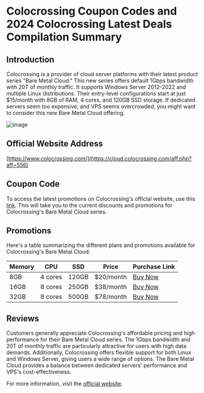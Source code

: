 # Colocrossing Coupon Codes and 2024 Colocrossing Latest Deals Compilation Summary

## Introduction
Colocrossing is a provider of cloud server platforms with their latest product series "Bare Metal Cloud." This new series offers default 1Gbps bandwidth with 20T of monthly traffic. It supports Windows Server 2012-2022 and multiple Linux distributions. Their entry-level configurations start at just $15/month with 8GB of RAM, 4 cores, and 120GB SSD storage. If dedicated servers seem too expensive, and VPS seems overcrowded, you might want to consider this new Bare Metal Cloud offering.

![image](https://github.com/lmbrdruth/Colocrossing/assets/167678458/017b31ea-1e40-4829-b542-ec22d82c2579)

## Official Website Address
[https://www.colocrossing.com/](https://cloud.colocrossing.com/aff.php?aff=556)

## Coupon Code
To access the latest promotions on Colocrossing's official website, use this [link](https://cloud.colocrossing.com/aff.php?aff=556). This will take you to the current discounts and promotions for Colocrossing's Bare Metal Cloud series.

## Promotions
Here's a table summarizing the different plans and promotions available for Colocrossing's Bare Metal Cloud:

| **Memory** | **CPU** | **SSD** | **Price** | **Purchase Link** |
|------------|--------|---------|----------|------------------|
| 8GB        | 4 cores| 120GB   | $20/month| [Buy Now](https://cloud.colocrossing.com/aff.php?aff=556&pid=29) |
| 16GB       | 8 cores| 250GB   | $38/month| [Buy Now](https://cloud.colocrossing.com/aff.php?aff=556&pid=30) |
| 32GB       | 8 cores| 500GB   | $78/month| [Buy Now](https://cloud.colocrossing.com/aff.php?aff=556&pid=31) |

## Reviews
Customers generally appreciate Colocrossing's affordable pricing and high performance for their Bare Metal Cloud series. The 1Gbps bandwidth and 20T of monthly traffic are particularly attractive for users with high data demands. Additionally, Colocrossing offers flexible support for both Linux and Windows Server, giving users a wide range of options. The Bare Metal Cloud provides a balance between dedicated servers' performance and VPS's cost-effectiveness.

For more information, visit the [official website](https://cloud.colocrossing.com/aff.php?aff=556).
